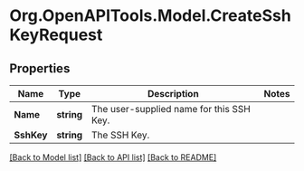 # Org.OpenAPITools.Model.CreateSshKeyRequest

## Properties

Name | Type | Description | Notes
------------ | ------------- | ------------- | -------------
**Name** | **string** | The user-supplied name for this SSH Key. | 
**SshKey** | **string** | The SSH Key. | 

[[Back to Model list]](../README.md#documentation-for-models) [[Back to API list]](../README.md#documentation-for-api-endpoints) [[Back to README]](../README.md)

